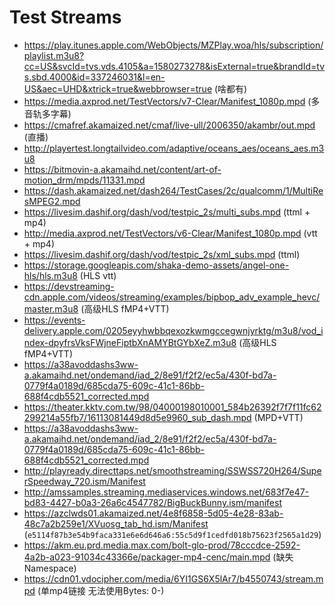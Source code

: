 # Test Streams

* https://play.itunes.apple.com/WebObjects/MZPlay.woa/hls/subscription/playlist.m3u8?cc=US&svcId=tvs.vds.4105&a=1580273278&isExternal=true&brandId=tvs.sbd.4000&id=337246031&l=en-US&aec=UHD&xtrick=true&webbrowser=true (啥都有)
* https://media.axprod.net/TestVectors/v7-Clear/Manifest_1080p.mpd (多音轨多字幕)
* https://cmafref.akamaized.net/cmaf/live-ull/2006350/akambr/out.mpd (直播)
* http://playertest.longtailvideo.com/adaptive/oceans_aes/oceans_aes.m3u8 
* https://bitmovin-a.akamaihd.net/content/art-of-motion_drm/mpds/11331.mpd
* https://dash.akamaized.net/dash264/TestCases/2c/qualcomm/1/MultiResMPEG2.mpd
* https://livesim.dashif.org/dash/vod/testpic_2s/multi_subs.mpd (ttml + mp4)
* http://media.axprod.net/TestVectors/v6-Clear/Manifest_1080p.mpd (vtt + mp4)
* https://livesim.dashif.org/dash/vod/testpic_2s/xml_subs.mpd (ttml)
* https://storage.googleapis.com/shaka-demo-assets/angel-one-hls/hls.m3u8 (HLS vtt)
* https://devstreaming-cdn.apple.com/videos/streaming/examples/bipbop_adv_example_hevc/master.m3u8 (高级HLS fMP4+VTT)
* https://events-delivery.apple.com/0205eyyhwbbqexozkwmgccegwnjyrktg/m3u8/vod_index-dpyfrsVksFWjneFiptbXnAMYBtGYbXeZ.m3u8 (高级HLS fMP4+VTT)
* https://a38avoddashs3ww-a.akamaihd.net/ondemand/iad_2/8e91/f2f2/ec5a/430f-bd7a-0779f4a0189d/685cda75-609c-41c1-86bb-688f4cdb5521_corrected.mpd
* https://theater.kktv.com.tw/98/04000198010001_584b26392f7f7f11fc62299214a55fb7/16113081449d8d5e9960_sub_dash.mpd (MPD+VTT)
* https://a38avoddashs3ww-a.akamaihd.net/ondemand/iad_2/8e91/f2f2/ec5a/430f-bd7a-0779f4a0189d/685cda75-609c-41c1-86bb-688f4cdb5521_corrected.mpd
* http://playready.directtaps.net/smoothstreaming/SSWSS720H264/SuperSpeedway_720.ism/Manifest
* http://amssamples.streaming.mediaservices.windows.net/683f7e47-bd83-4427-b0a3-26a6c4547782/BigBuckBunny.ism/manifest
* https://azclwds01.akamaized.net/4e8f6858-5d05-4e28-83ab-48c7a2b259e1/XVuosg_tab_hd.ism/Manifest (`e5114f87b3e54b9faca331e6e6d646a6:55c5d9f1cedfd018b75623f2565a1d29`)
* https://akm.eu.prd.media.max.com/bolt-glo-prod/78cccdce-2592-4a2b-a023-91034c43366e/packager-mp4-cenc/main.mpd (缺失Namespace)
* https://cdn01.vdocipher.com/media/6YI1GS6X5lAr7/b4550743/stream.mpd (单mp4链接 无法使用Bytes: 0-)